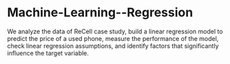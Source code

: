 # Machine-Learning--Regression
We analyze the data of ReCell case study, build a linear regression model to predict the price of a used phone, measure the performance of the model, check linear regression assumptions, and identify factors that significantly influence the target variable.
